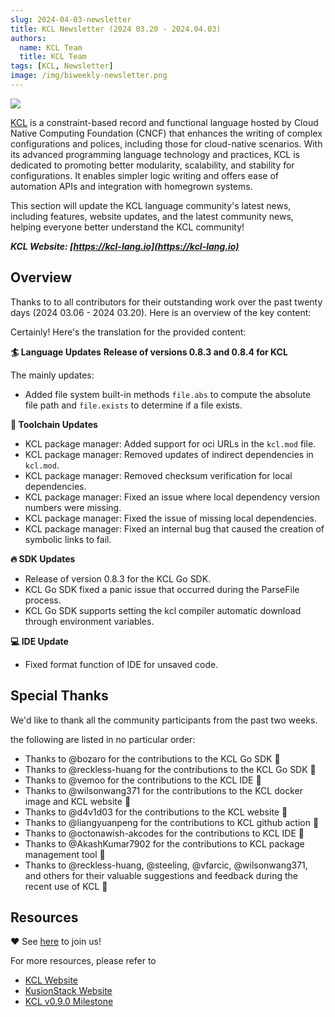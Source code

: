 ```yaml
---
slug: 2024-04-03-newsletter
title: KCL Newsletter (2024 03.20 - 2024.04.03)
authors:
  name: KCL Team
  title: KCL Team
tags: [KCL, Newsletter]
image: /img/biweekly-newsletter.png
---
```


![](/img/biweekly-newsletter.png)

[KCL](https://github.com/kcl-lang) is a constraint-based record and functional language hosted by Cloud Native Computing Foundation (CNCF) that enhances the writing of complex configurations and polices, including those for cloud-native scenarios. With its advanced programming language technology and practices, KCL is dedicated to promoting better modularity, scalability, and stability for configurations. It enables simpler logic writing and offers ease of automation APIs and integration with homegrown systems.

This section will update the KCL language community's latest news, including features, website updates, and the latest community news, helping everyone better understand the KCL community!

**_KCL Website: [https://kcl-lang.io](https://kcl-lang.io)_**

## Overview

Thanks to to all contributors for their outstanding work over the past twenty days (2024 03.06 - 2024 03.20). Here is an overview of the key content:

Certainly! Here's the translation for the provided content:

**🏄 Language Updates**
**Release of versions 0.8.3 and 0.8.4 for KCL**

The mainly updates:

- Added file system built-in methods `file.abs` to compute the absolute file path and `file.exists` to determine if a file exists.

**🔧 Toolchain Updates**

- KCL package manager: Added support for oci URLs in the `kcl.mod` file.
- KCL package manager: Removed updates of indirect dependencies in `kcl.mod`.
- KCL package manager: Removed checksum verification for local dependencies.
- KCL package manager: Fixed an issue where local dependency version numbers were missing.
- KCL package manager: Fixed the issue of missing local dependencies.
- KCL package manager: Fixed an internal bug that caused the creation of symbolic links to fail.

**🔥 SDK Updates**

- Release of version 0.8.3 for the KCL Go SDK.
- KCL Go SDK fixed a panic issue that occurred during the ParseFile process.
- KCL Go SDK supports setting the kcl compiler automatic download through environment variables.

**💻 IDE Update**

- Fixed format function of IDE for unsaved code.

## Special Thanks

We'd like to thank all the community participants from the past two weeks.

the following are listed in no particular order:

- Thanks to @bozaro for the contributions to the KCL Go SDK 🙌
- Thanks to @reckless-huang for the contributions to the KCL Go SDK 🙌
- Thanks to @vemoo for the contributions to the KCL IDE 🙌
- Thanks to @wilsonwang371 for the contributions to the KCL docker image and KCL website 🙌
- Thanks to @d4v1d03 for the contributions to the KCL website 🙌
- Thanks to @liangyuanpeng for the contributions to KCL github action 🙌
- Thanks to @octonawish-akcodes for the contributions to KCL IDE 🙌
- Thanks to @AkashKumar7902 for the contributions to KCL package management tool 🙌
- Thanks to @reckless-huang, @steeling, @vfarcic, @wilsonwang371, and others for their valuable suggestions and feedback during the recent use of KCL 🙌

## Resources

❤️ See [here](https://github.com/kcl-lang/community) to join us!

For more resources, please refer to

- [KCL Website](https://kcl-lang.io/)
- [KusionStack Website](https://kusionstack.io/)
- [KCL v0.9.0 Milestone](https://github.com/kcl-lang/kcl/milestone/9)
